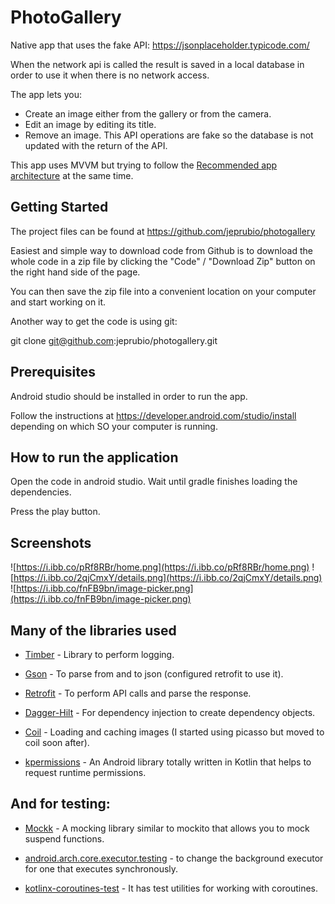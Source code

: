 # PhotoGallery

Native app that uses the fake API: 
https://jsonplaceholder.typicode.com/

When the network api is called the result is saved in a local database 
in order to use it when there is no network access.

The app lets you:
- Create an image either from the gallery or from the camera.
- Edit an image by editing its title.
- Remove an image.
This API operations are fake so the database is not updated with the return of the API.

This app uses MVVM but trying to follow the [Recommended app architecture](https://developer.android.com/jetpack/guide#recommended-app-arch) 
at the same time.

## Getting Started

The project files can be found at https://github.com/jeprubio/photogallery
	
Easiest and simple way to download code from Github is to download the whole code in a zip file by clicking the "Code" / "Download Zip" button on the right hand side of the page.
	
You can then save the zip file into a convenient location on your computer and start working on it.
	
Another way to get the code is using git:
	
git clone git@github.com:jeprubio/photogallery.git

## Prerequisites

Android studio should be installed in order to run the app.

Follow the instructions at https://developer.android.com/studio/install depending on which SO your computer is running.

## How to run the application

Open the code in android studio. Wait until gradle finishes loading the dependencies.

Press the play button.

## Screenshots

![https://i.ibb.co/pRf8RBr/home.png](https://i.ibb.co/pRf8RBr/home.png)
![https://i.ibb.co/2qjCmxY/details.png](https://i.ibb.co/2qjCmxY/details.png)
![https://i.ibb.co/fnFB9bn/image-picker.png](https://i.ibb.co/fnFB9bn/image-picker.png)

## Many of the libraries used

- [Timber](https://github.com/JakeWharton/timber) - Library to perform logging.

- [Gson](https://github.com/google/gson) - To parse from and to json (configured retrofit to use it).

- [Retrofit](https://github.com/square/retrofit) - To perform API calls and parse the response.

- [Dagger-Hilt](https://developer.android.com/training/dependency-injection/hilt-android) - For dependency injection to create dependency objects.

- [Coil](https://github.com/coil-kt/coil) - Loading and caching images (I started using picasso but moved to coil soon after).

- [kpermissions](https://github.com/fondesa/kpermissions) - An Android library totally written in Kotlin that helps to request runtime permissions.

## And for testing:

- [Mockk](https://mockk.io/) - A mocking library similar to mockito that allows you to mock suspend functions.

- [android.arch.core.executor.testing](https://developer.android.com/reference/android/arch/core/executor/testing/package-summary) - to change the background executor for one that executes synchronously.

- [kotlinx-coroutines-test](https://kotlin.github.io/kotlinx.coroutines/kotlinx-coroutines-test/) - It has test utilities for working with coroutines.
